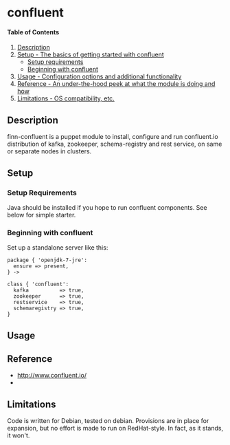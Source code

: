# confluent

#### Table of Contents

1. [Description](#description)
1. [Setup - The basics of getting started with confluent](#setup)
    * [Setup requirements](#setup-requirements)
    * [Beginning with confluent](#beginning-with-confluent)
1. [Usage - Configuration options and additional functionality](#usage)
1. [Reference - An under-the-hood peek at what the module is doing and how](#reference)
1. [Limitations - OS compatibility, etc.](#limitations)

## Description

finn-confluent is a puppet module to install, configure and run confluent.io distribution of kafka, zookeeper, schema-registry and rest service, on same or separate nodes in clusters. 

## Setup

### Setup Requirements

Java should be installed if you hope to run confluent components. See below for simple starter. 

### Beginning with confluent

Set up a standalone server like this:

````
package { 'openjdk-7-jre':
  ensure => present,
} ->

class { 'confluent':
  kafka          => true,
  zookeeper      => true,
  restservice    => true,
  schemaregistry => true,
}
````

## Usage

## Reference

- http://www.confluent.io/
- 

## Limitations

Code is written for Debian, tested on debian. Provisions are in place for expansion, but no effort is made to run on RedHat-style. In fact, as it stands, it won't.
